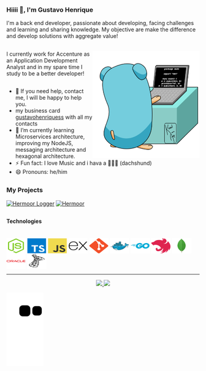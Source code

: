 ### Hiiii 👋, I'm Gustavo Henrique

I'm a back end developer, passionate about developing, facing challenges and learning and sharing knowledge.
My objective are make the difference and develop solutions with aggregate value!

## <img align="right" alt="GIF" src="./assets/gopher.gif" width="280" height="280" />

I currently work for Accenture as an Application Development Analyst and in my spare time I study to be a better developer!

##

- 💬 If you need help, contact me, I will be happy to help you.
- my business card [gustavohenriquess](https://www.gustavohenriques.com/card) with all my contacts
- 🌱 I’m currently learning Microservices architecture, improving my NodeJS, messaging architecture and hexagonal architecture.
- ⚡ Fun fact: I love Music and i hava a 🐶🌭🐶 (dachshund)
- 😄 Pronouns: he/him

##

### My Projects
[![Hermoor Logger](https://github-readme-stats.vercel.app/api/pin/?username=gustavohenriquess&theme=github_dark&repo=hermodr-logger)](https://github.com/gustavohenriquess/hermodr-logger)
[![Hermoor](https://github-readme-stats.vercel.app/api/pin/?username=gustavohenriquess&theme=github_dark&repo=Hermoor)](https://github.com/gustavohenriquess/Hermoor)


##

#### Technologies

<div style="display: inline_block"><br>
  <img align="center" title="NodeJS"      alt="NodeJS"      height="40" width="50" src="https://raw.githubusercontent.com/devicons/devicon/master/icons/nodejs/nodejs-original.svg">
  <img align="center" title="TypeScript"  alt="TypeScript"  height="40" width="50" src="https://raw.githubusercontent.com/devicons/devicon/master/icons/typescript/typescript-original.svg">
  <img align="center" title="JavaScript"  alt="JavaScript"  height="40" width="50" src="https://raw.githubusercontent.com/devicons/devicon/master/icons/javascript/javascript-original.svg">
  <img align="center" title="Express"     alt="Express"     height="40" width="50" src="https://raw.githubusercontent.com/devicons/devicon/master/icons/express/express-original.svg">
  <img align="center" title="Git "        alt="Git "        height="40" width="50" src="https://raw.githubusercontent.com/devicons/devicon/master/icons/git/git-original.svg">
  <img align="center" title="Docker"      alt="Docker"      height="40" width="50" src="https://raw.githubusercontent.com/devicons/devicon/master/icons/docker/docker-original.svg">
  <img align="center" title="Go"          alt="Go"          height="40" width="50" src="https://raw.githubusercontent.com/devicons/devicon/master/icons/go/go-original-wordmark.svg">
  <img align="center" title="NestJS"      alt="NestJS"      height="40" width="50" src="https://raw.githubusercontent.com/devicons/devicon/master/icons/nestjs/nestjs-plain.svg">
  <img align="center" title="Mongo"       alt="Mongo"       height="40" width="50" src="https://raw.githubusercontent.com/devicons/devicon/master/icons/mongodb/mongodb-original.svg">
  <img align="center" title="Oracle"      alt="Oracle"      height="40" width="50" src="https://raw.githubusercontent.com/devicons/devicon/master/icons/oracle/oracle-original.svg">
  <img align="center" title="MSSQL"       alt="MSSQL"       height="40" width="50" src="https://raw.githubusercontent.com/devicons/devicon/master/icons/microsoftsqlserver/microsoftsqlserver-plain.svg">
</div>

---

<div align="center">
  <a href="https://github.com/gustavohenriquess">
  <img height="180em" src="https://github-readme-stats.vercel.app/api?username=gustavohenriquess&show_icons=true&theme=github_dark&include_all_commits=true&count_private=true&hide=stars&hide_rank=true"/>
  <img height="180em" src="https://github-readme-stats.vercel.app/api/top-langs/?username=gustavohenriquess&langs_count=7&theme=github_dark&layout=compact"/>
</div>
  
![Snake animation](https://github.com/gustavohenriquess/gustavohenriquess/blob/output/github-contribution-grid-snake.svg)  
  
  
<!--
**gustavohenriquess/gustavohenriquess** is a ✨ _special_ ✨ repository because its `README.md` (this file) appears on your GitHub profile.

Here are some ideas to get you started:

- 🔭 I’m currently working on ...
- 🌱 I’m currently learning ...
- 👯 I’m looking to collaborate on ...
- 🤔 I’m looking for help with ...
- 💬 Ask me about ...
- 📫 How to reach me: ...
- 😄 Pronouns: ...
- ⚡ Fun fact: ...
  -->
